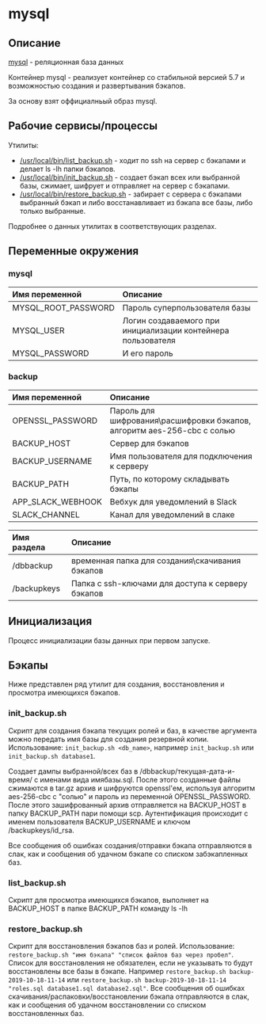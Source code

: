 # mysql

## Описание

[mysql](https://www.mysql.com/) - реляционная база данных


Контейнер mysql - реализует контейнер со стабильной версией 5.7 и возможностью создания и развертывания бэкапов.

За основу взят оффициалньый образ mysql.
## Рабочие сервисы/процессы

Утилиты:

- [/usr/local/bin/list_backup.sh](list_backup.sh) - ходит по ssh на сервер с бэкапами и делает ls -lh папки бэкапов.
- [/usr/local/bin/init_backup.sh](init_backup.sh) - создает бэкап всех или выбранной базы, сжимает, шифрует и отправляет на сервер с бэкапами.
- [/usr/local/bin/restore_backup.sh](restore_backup.sh) - забирает с сервера с бэкапами выбранный бэкап и либо восстанавливает из бэкапа все базы, либо только выбранные.

Подробнее о данных утилитах в соответствующих разделах.

## Переменные окружения

### mysql

| Имя переменной      | Описание                                                     |
|:--------------------|:-------------------------------------------------------------|
| MYSQL_ROOT_PASSWORD | Пароль суперпользователя базы                                |
| MYSQL_USER          | Логин создаваемого при инициализации контейнера пользователя |
| MYSQL_PASSWORD      | И его пароль                                                 |

### backup

| Имя переменной    | Описание                                                                |
|:------------------|:------------------------------------------------------------------------|
| OPENSSL_PASSWORD  | Пароль для шифрования\расшифровки бэкапов, алгоритм aes-256-cbc с солью |
| BACKUP_HOST       | Сервер для бэкапов                                                      |
| BACKUP_USERNAME   | Имя пользователя для подключения к серверу                              |
| BACKUP_PATH       | Путь, по которому складывать бэкапы                                     |
| APP_SLACK_WEBHOOK | Вебхук для уведомлений в Slack                                          |
| SLACK_CHANNEL     | Канал для уведомлений в слаке                                           |

| Имя раздела | Описание                                          |
|:------------|:--------------------------------------------------|
| /dbbackup   | временная папка для создания\скачивания бэкапов   |
| /backupkeys | Папка с ssh-ключами для доступа к серверу бэкапов |

## Инициализация

Процесс инициализации базы данных при первом запуске.

## Бэкапы

Ниже представлен ряд утилит для создания, восстановления и просмотра имеющихся бэкапов.

### init_backup.sh

Скрипт для создания бэкапа текущих ролей и баз, в качестве аргумента можно передать имя базы для создания резервной копии.
Использование: `init_backup.sh <db_name>`, например `init_backup.sh` или `init_backup.sh database1`.

Создает дампы выбранной/всех баз в /dbbackup/текущая-дата-и-время/ с именами вида имябазы.sql. После этого созданные файлы сжимаются в tar.gz архив и шифруются openssl'ем, используя алгоритм aes-256-cbc с "солью" и пароль из переменной OPENSSL_PASSWORD. После этого зашифрованный архив отправляется на BACKUP_HOST в папку BACKUP_PATH пари помощи scp. Аутентификация происходит с именем пользователя BACKUP_USERNAME и ключом /backupkeys/id_rsa.

Все сообщения об ошибках создания/отправки бэкапа отправляются в слак, как и сообщения об удачном бэкапе со списком забэкапленных баз.

### list_backup.sh

Скрипт для просмотра имеющихся бэкапов, выполняет на BACKUP_HOST в папке BACKUP_PATH команду ls -lh

### restore_backup.sh

Скрипт для восстановления бэкапов баз и ролей. Использование: `restore_backup.sh "имя бэкапа" "список файлов баз через пробел"`. Список для восстановления не обязателен, если не указывать то будут восстановлены все базы в бэкапе. Например `restore_backup.sh backup-2019-10-18-11-14` или `restore_backup.sh backup-2019-10-18-11-14 "roles.sql database1.sql database2.sql"`. Все сообщения об ошибках скачивания/распаковки/восстановлении бэкапа отправляются в слак, как и сообщения об удачном восстановлении со списком восстановленных баз.
